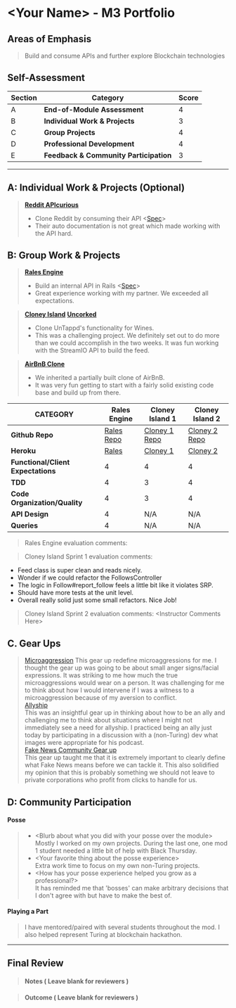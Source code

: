 # \<Your Name> - M3 Portfolio

## Areas of Emphasis

> Build and consume APIs and further explore Blockchain technologies

## Self-Assessment

| Section | Category | Score |
| --- | ----- | --- |
| A | **End-of-Module Assessment** | 4 |
| B | **Individual Work & Projects** | 3 |
| C | **Group Projects** | 4 |
| D | **Professional Development** | 4 |
| E | **Feedback & Community Participation** | 3 |



-----------------------

## A: Individual Work & Projects (Optional)

> **[Reddit APIcurious](https://github.com/iamchrissmith/reddit-api)**
> * Clone Reddit by consuming their API <[Spec](http://backend.turing.io/module3/projects/apicurious)>
> * Their auto documentation is not great which made working with the API hard.


## B: Group Work & Projects

> **[Rales Engine](https://github.com/iamchrissmith/rales_engine)** 
>* Build an internal API in Rails <[Spec](http://backend.turing.io/module3/projects/rails_engine)>
>* Great experience working with my partner.  We exceeded all expectations.

> **[Cloney Island](http://backend.turing.io/module3/projects/cloney_island/cloney_island)**
> **[Uncorked](https://github.com/iamchrissmith/uncorked)** 
>* Clone UnTappd's functionality for Wines. 
>* This was a challenging project.  We definitely set out to do more than we could accomplish in the two weeks.  It was fun working with the StreamIO API to build the feed.

> **[AirBnB Clone](https://github.com/iamchrissmith/air_bnb_clone)** 
>* We inherited a partially built clone of AirBnB.
>* It was very fun getting to start with a fairly solid existing code base and build up from there.  

| CATEGORY | Rales Engine | Cloney Island 1 | Cloney Island 2 |
| --- | --- | --- | --- |
| **Github Repo** | [Rales Repo](https://github.com/iamchrissmith/reddit-api) | [Cloney 1 Repo](https://github.com/iamchrissmith/uncorked) | [Cloney 2 Repo](https://github.com/iamchrissmith/air_bnb_clone) |
| **Heroku** | [Rales](https://) | [Cloney 1](https://desolate-fjord-36516.herokuapp.com/) | [Cloney 2](https://airbnb-me-a-river.herokuapp.com/) |
| **Functional/Client Expectations** | 4 | 4 | 4 |
| **TDD** | 4 | 3 | 4 |
| **Code Organization/Quality** | 4 | 3 | 4 |
| **API Design** | 4 | N/A | N/A |
| **Queries** | 4 | N/A | N/A |

> Rales Engine evaluation comments:


> Cloney Island Sprint 1 evaluation comments:  
 * Feed class is super clean and reads nicely.  
 * Wonder if we could refactor the FollowsController  
 * The logic in Follow#report_follow feels a little bit like it violates SRP.  
 * Should have more tests at the unit level.
 * Overall really solid just some small refactors. Nice Job!

> Cloney Island Sprint 2 evaluation comments:
\<Instructor Comments Here>

## C. **Gear Ups**

> [Microaggression](https://github.com/turingschool/gear-up/blob/master/microaggressions_original.markdown)
This gear up redefine microaggressions for me. I thought the gear up was going to be about small anger signs/facial expressions.  It was striking to me how much the true microaggressions would wear on a person. It was challenging for me to think about how I would intervene if I was a witness to a microaggression because of my aversion to conflict.  
> [Allyship](https://github.com/turingschool/gear-up/blob/master/allyship.markdown)  
This was an insightful gear up in thinking about how to be an ally and challenging me to think about situations where I might not immediately see a need for allyship.  I practiced being an ally just today by participating in a discussion with a (non-Turing) dev what images were appropriate for his podcast.  
> [Fake News Community Gear up](https://gist.github.com/caward12/9b45791a4645995522b4469ab4e53ed9)  
 This gear up taught me that it is extremely important to clearly define what Fake News means before we can tackle it.  This also solidified my opinion that this is probably something we should not leave to private corporations who profit from clicks to handle for us.


## D: Community Participation

#### **Posse**
  >* \<Blurb about what you did with your posse over the module>  
  > Mostly I worked on my own projects.  During the last one, one mod 1 student needed a little bit of help with Black Thursday.
  >* \<Your favorite thing about the posse experience>  
  > Extra work time to focus on my own non-Turing projects.
  >* \<How has your posse experience helped you grow as a professional?>  
  > It has reminded me that 'bosses' can make arbitrary decisions that I don't agree with but have to make the best of.

#### **Playing a Part**

> I have mentored/paired with several students throughout the mod. I also helped represent Turing at blockchain hackathon. 

------------------

## Final Review

> #### Notes ( Leave blank for reviewers )

> #### Outcome ( Leave blank for reviewers )